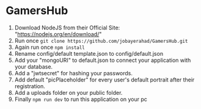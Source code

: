 # GamersHub
1. Download NodeJS from their Official Site: "https://nodejs.org/en/download/"
2. Run once ```git clone https://github.com/jobayerahad/GamersHub.git```
3. Again run once ```npm install```
4. Rename config/default template.json to config/default.json
5. Add your "mongoURI" to default.json to connect your application with your database.
6. Add a "jwtsecret" for hashing your passwords.
7. Add default "picPlaceholder" for every user's default portrait after their registration.
8. Add a uploads folder on your public folder.
9. Finally ```npm run dev``` to run this application on your pc
